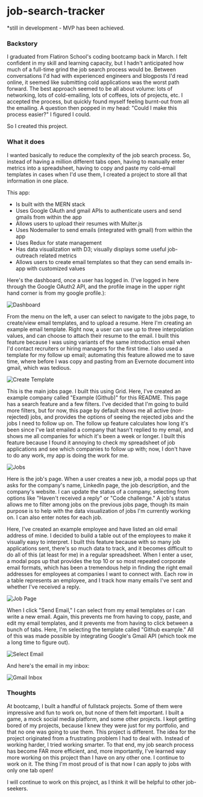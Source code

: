 # job-search-tracker

*still in development - MVP has been achieved.

### Backstory
I graduated from Flatiron School's coding bootcamp back in March. I felt confident in my skill and learning capacity, 
but I hadn't anticipated how much of a full-time grind the job search process would be. Between conversations I'd had 
with experienced engineers and blogposts I'd read online, it seemed like submitting cold applications was the worst 
path forward. The best approach seemed to be all about volume: lots of networking, lots of cold-emailing, lots of coffees, 
lots of projects, etc. I accepted the process, but quickly found myself feeling burnt-out from all the emailing. A question 
then popped in my head: "Could I make this process easier?" I figured I could. 

So I created this project. 

### What it does
I wanted basically to reduce the complexity of the job search process. So, instead of having a million 
different tabs open, having to manually enter metrics into a spreadsheet, having to copy and paste my cold-email templates in cases
when I'd use them, I created a project to store all that information in one place. 

This app:
- Is built with the MERN stack
- Uses Google OAuth and gmail APIs to authenticate users and send gmails from within the app
- Allows users to upload their resumes with Multer.js
- Uses Nodemailer to send emails (integrated with gmail) from within the app
- Uses Redux for state management
- Has data visualization with D3; visually displays some useful job-outreach related metrics
- Allows users to create email templates so that they can send emails in-app with customized values

Here's the dashboard, once a user has logged in. (I've logged in here through the Google OAuth2 API, and the profile image in the upper right hand corner is from my google profile.):

![Dashboard](https://i.imgur.com/tQ8tjvc.png)

From the menu on the left, a user can select to navigate to the jobs page, to create/view email templates, and to upload a resume. Here I'm creating an example email template. Right now, 
a user can use up to three interpolation values, and can choose to attach their resume to the email. I built this feature because I was using variants of the same introduction email when 
I'd contact recruiters or hiring managers for the first time. I also used a template for my follow up email; automating this feature allowed me to save time, where before I was copy and pasting
from an Evernote document into gmail, which was tedious.

![Create Template](https://i.imgur.com/KNqZZhc.png)

This is the main jobs page. I built this using Grid. Here, I've created an example company called "Example (Github)" for this README. This page has a search feature and a few filters. I've 
decided that I'm going to build more filters, but for now, this page by default shows me all active (non-rejected) jobs, and provides the options of seeing the rejected jobs and the jobs
I need to follow up on. The follow up feature calculates how long it's been since I've last emailed a company that hasn't replied to my email, and shows me all companies for which it's been
a week or longer. I built this feature because I found it annoying to check my spreadsheet of job applications and see which companies to follow up with; now, I don't have to do any work, my
app is doing the work for me. 

![Jobs](https://i.imgur.com/olGXt4e.png)

Here is the job's page. When a user creates a new job, a modal pops up that asks for the company's name, LinkedIn page, the job description, and the company's website. I can update 
the status of a company, selecting from options like "Haven't received a reply" or "Code challenge." A job's status allows me to filter among jobs on the previous jobs page, though its main 
purpose is to help with the data visualization of jobs I'm currently working on. I can also enter notes for each job. 

Here, I've created an example employee and have listed an old email address of mine. I decided to build a table out of the employees to make it visually easy to interpret. I built this feature because with so many job applications
sent, there's so much data to track, and it becomes difficult to do all of this (at least for me) in a regular spreadsheet. When I enter a user, a modal pops up that provides the top 10 or so
most repeated corporate email formats, which has been a tremendous help in finding the right email addresses for employees at companies I want to connect with. Each row in a table represents an
employee, and I track how many emails I've sent and whether I've received a reply. 

![Job Page](https://i.imgur.com/ZMe6kiA.png)

When I click "Send Email," I can select from my email templates or I can write a new email. Again, this prevents me from having to copy, paste, and edit my email templates, and it prevents
me from having to click between a bunch of tabs. Here, I'm selecting the template called "Github example." All of this was made possible by integrating Google's Gmail API (which took me a long
time to figure out). 

![Select Email](https://i.imgur.com/xlyhXxt.png)

And here's the email in my inbox:  

![Gmail Inbox](https://i.imgur.com/3bDMGfN.png)


### Thoughts
At bootcamp, I built a handful of fullstack projects. Some of them were impressive and fun to work on, but none of them 
felt important. I built a game, a mock social media platform, and some other projects. I kept getting bored of my projects, because I knew
they were just for my portfolio, and that no one was going to use them. This project is different. The idea for the project originated from a frustrating problem I had to deal with.
Instead of working harder, I tried working smarter. To that end, my job search process has become FAR more efficient, and, more importantly, I've learned
way more working on this project than I have on any other one. I continue to work on it. The thing I'm most proud of is that now I can apply to jobs with only one tab open!

I will continue to work on this project, as I think it will be helpful to other job-seekers. 

